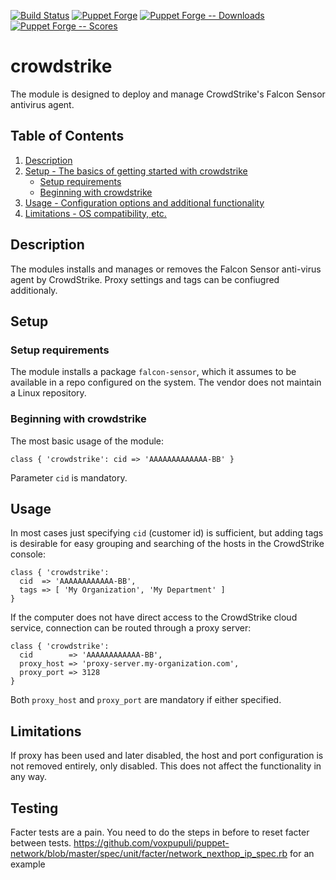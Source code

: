 [![Build Status](https://travis-ci.com/104ru/crowdstrike.svg?branch=master)](https://travis-ci.com/104ru/crowdstrike)
[![Puppet Forge](https://img.shields.io/puppetforge/v/ruthenium/crowdstrike.svg)](https://forge.puppet.com/modules/ruthenium/crowdstrike)
[![Puppet Forge -- Downloads](https://shields.io/puppetforge/dt/ruthenium/crowdstrike)](https://forge.puppet.com/modules/ruthenium/crowdstrike)
[![Puppet Forge -- Scores](https://img.shields.io/puppetforge/f/ruthenium/crowdstrike.svg)](https://forge.puppet.com/modules/ruthenium/crowdstrike)

# crowdstrike

The module is designed to deploy and manage CrowdStrike's Falcon Sensor
antivirus agent.

## Table of Contents

1. [Description](#description)
1. [Setup - The basics of getting started with crowdstrike](#setup)
    * [Setup requirements](#setup-requirements)
    * [Beginning with crowdstrike](#beginning-with-crowdstrike)
1. [Usage - Configuration options and additional functionality](#usage)
1. [Limitations - OS compatibility, etc.](#limitations)

## Description

The modules installs and manages or removes the Falcon Sensor anti-virus
agent by CrowdStrike. Proxy settings and tags can be confiugred additionaly.

## Setup

### Setup requirements

The module installs a package `falcon-sensor`, which it assumes to be
available in a repo configured on the system. The vendor does not maintain
a Linux repository.

### Beginning with crowdstrike

The most basic usage of the module:

```puppet
class { 'crowdstrike': cid => 'AAAAAAAAAAAAA-BB' }
```

Parameter `cid` is mandatory.

## Usage

In most cases just specifying `cid` (customer id) is sufficient, but adding
tags is desirable for easy grouping and searching of the hosts in the
CrowdStrike console:

```puppet
class { 'crowdstrike':
  cid  => 'AAAAAAAAAAAA-BB',
  tags => [ 'My Organization', 'My Department' ]
}
```

If the computer does not have direct access to the CrowdStrike cloud service,
connection can be routed through a proxy server:

```puppet
class { 'crowdstrike':
  cid        => 'AAAAAAAAAAAA-BB',
  proxy_host => 'proxy-server.my-organization.com',
  proxy_port => 3128
}
```

Both `proxy_host` and `proxy_port` are mandatory if either specified.

## Limitations

If proxy has been used and later disabled, the host and port configuration is
not removed entirely, only disabled. This does not affect the functionality in
any way.

## Testing
Facter tests are a pain.  You need to do the steps in before to reset facter between tests.
https://github.com/voxpupuli/puppet-network/blob/master/spec/unit/facter/network_nexthop_ip_spec.rb for an example
